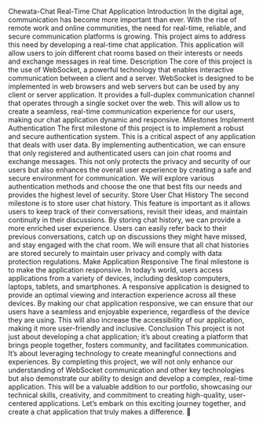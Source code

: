 Chewata-Chat Real-Time Chat Application
Introduction
In the digital age, communication has become more important than ever. With the rise of remote work and online communities, the need for real-time, reliable, and secure communication platforms is growing. This project aims to address this need by developing a real-time chat application. This application will allow users to join different chat rooms based on their interests or needs and exchange messages in real time.
Description
The core of this project is the use of WebSocket, a powerful technology that enables interactive communication between a client and a server. WebSocket is designed to be implemented in web browsers and web servers but can be used by any client or server application. It provides a full-duplex communication channel that operates through a single socket over the web. This will allow us to create a seamless, real-time communication experience for our users, making our chat application dynamic and responsive.
Milestones
Implement Authentication
The first milestone of this project is to implement a robust and secure authentication system. This is a critical aspect of any application that deals with user data. By implementing authentication, we can ensure that only registered and authenticated users can join chat rooms and exchange messages. This not only protects the privacy and security of our users but also enhances the overall user experience by creating a safe and secure environment for communication. We will explore various authentication methods and choose the one that best fits our needs and provides the highest level of security.
Store User Chat History
The second milestone is to store user chat history. This feature is important as it allows users to keep track of their conversations, revisit their ideas, and maintain continuity in their discussions. By storing chat history, we can provide a more enriched user experience. Users can easily refer back to their previous conversations, catch up on discussions they might have missed, and stay engaged with the chat room. We will ensure that all chat histories are stored securely to maintain user privacy and comply with data protection regulations.
Make Application Responsive
The final milestone is to make the application responsive. In today’s world, users access applications from a variety of devices, including desktop computers, laptops, tablets, and smartphones. A responsive application is designed to provide an optimal viewing and interaction experience across all these devices. By making our chat application responsive, we can ensure that our users have a seamless and enjoyable experience, regardless of the device they are using. This will also increase the accessibility of our application, making it more user-friendly and inclusive.
Conclusion
This project is not just about developing a chat application; it’s about creating a platform that brings people together, fosters community, and facilitates communication. It’s about leveraging technology to create meaningful connections and experiences. By completing this project, we will not only enhance our understanding of WebSocket communication and other key technologies but also demonstrate our ability to design and develop a complex, real-time application. This will be a valuable addition to our portfolio, showcasing our technical skills, creativity, and commitment to creating high-quality, user-centered applications. Let’s embark on this exciting journey together, and create a chat application that truly makes a difference. 🚀

